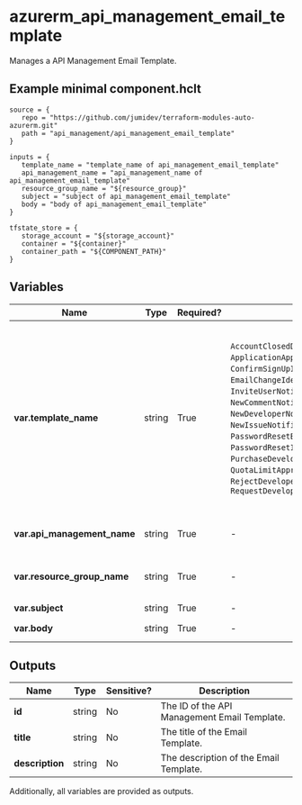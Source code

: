 # azurerm_api_management_email_template

Manages a API Management Email Template.

## Example minimal component.hclt

```hcl
source = {
   repo = "https://github.com/jumidev/terraform-modules-auto-azurerm.git" 
   path = "api_management/api_management_email_template" 
}

inputs = {
   template_name = "template_name of api_management_email_template" 
   api_management_name = "api_management_name of api_management_email_template" 
   resource_group_name = "${resource_group}" 
   subject = "subject of api_management_email_template" 
   body = "body of api_management_email_template" 
}

tfstate_store = {
   storage_account = "${storage_account}" 
   container = "${container}" 
   container_path = "${COMPONENT_PATH}" 
}

```

## Variables

| Name | Type | Required? |  possible values |  Description |
| ---- | ---- | --------- |  ----------- | ----------- |
| **var.template_name** | string | True | `AccountClosedDeveloper`, `ApplicationApprovedNotificationMessage`, `ConfirmSignUpIdentityDefault`, `EmailChangeIdentityDefault`, `InviteUserNotificationMessage`, `NewCommentNotificationMessage`, `NewDeveloperNotificationMessage`, `NewIssueNotificationMessage`, `PasswordResetByAdminNotificationMessage`, `PasswordResetIdentityDefault`, `PurchaseDeveloperNotificationMessage`, `QuotaLimitApproachingDeveloperNotificationMessage`, `RejectDeveloperNotificationMessage`, `RequestDeveloperNotificationMessage`  |  The name of the Email Template. Possible values are `AccountClosedDeveloper`, `ApplicationApprovedNotificationMessage`, `ConfirmSignUpIdentityDefault`, `EmailChangeIdentityDefault`, `InviteUserNotificationMessage`, `NewCommentNotificationMessage`, `NewDeveloperNotificationMessage`, `NewIssueNotificationMessage`, `PasswordResetByAdminNotificationMessage`, `PasswordResetIdentityDefault`, `PurchaseDeveloperNotificationMessage`, `QuotaLimitApproachingDeveloperNotificationMessage`, `RejectDeveloperNotificationMessage`, `RequestDeveloperNotificationMessage`. Changing this forces a new API Management Email Template to be created. | 
| **var.api_management_name** | string | True | -  |  The name of the API Management Service in which the Email Template should exist. Changing this forces a new API Management Email Template to be created. | 
| **var.resource_group_name** | string | True | -  |  The name of the Resource Group where the API Management Email Template should exist. Changing this forces a new API Management Email Template to be created. | 
| **var.subject** | string | True | -  |  The subject of the Email. | 
| **var.body** | string | True | -  |  The body of the Email. Its format has to be a well-formed HTML document. | 



## Outputs

| Name | Type | Sensitive? | Description |
| ---- | ---- | --------- | --------- |
| **id** | string | No  | The ID of the API Management Email Template. | 
| **title** | string | No  | The title of the Email Template. | 
| **description** | string | No  | The description of the Email Template. | 

Additionally, all variables are provided as outputs.

